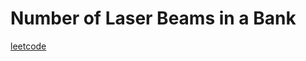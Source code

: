Number of Laser Beams in a Bank
===============================
[leetcode](https://leetcode.com/problems/number-of-laser-beams-in-a-bank)
